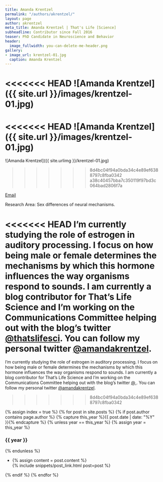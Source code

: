 ```yaml
---
title: Amanda Krentzel
permalink: "/authors/akrentzel/"
layout: page
author: akrentzel
meta_title: Amanda Krentzel | That's Life [Science]
subheadline: Contributor since Fall 2016
teaser: PhD Candidate in Neuroscience and Behavior
header:
  image_fullwidth: you-can-delete-me-header.png
gallery:
- image_url: krentzel-01.jpg
  caption: Amanda Krentzel
---
```


<<<<<<< HEAD
![Amanda Krentzel]({{ site.url }}/images/krentzel-01.jpg)
=======
<<<<<<< HEAD
![Amanda Krentzel]({{ site.url }}/images/krentzel-01.jpg)
=======
![Amanda Krentzel]({{ site.urlimg }}/krentzel-01.jpg)
>>>>>>> 8d4bc04f94a0bda34c4e89ef6388797c8fba0342
>>>>>>> a38c40457bba7c350119f97bd3c064bad2806f7a

[Email](mailto:akrentze@cns.umass.edu)

Research Area: Sex differences of neural mechanisms.

<<<<<<< HEAD
I’m currently studying the role of estrogen in auditory processing. I focus on how being male or female determines the mechanisms by which this hormone influences the way organisms respond to sounds.  I am currently a blog contributor for That’s Life Science and I’m working on the Communications Committee helping out with the blog’s twitter [@thatslifesci](https://twitter.com/thatslifesci). You can follow my personal twitter [@amandakrentzel](https://twitter.com/amandakrentzel).
=======
I’m currently studying the role of estrogen in auditory processing. I focus on how being male or female determines the mechanisms by which this hormone influences the way organisms respond to sounds.  I am currently a blog contributor for That’s Life Science and I’m working on the Communications Committee helping out with the blog’s twitter [@ ](https://twitter.com/ ). You can follow my personal twitter [@amandakrentzel](https://twitter.com/amandakrentzel).
>>>>>>> 8d4bc04f94a0bda34c4e89ef6388797c8fba0342

{% assign index = true %}
{% for post in site.posts %}
{% if post.author contains page.author %}
{% capture this_year %}{{ post.date | date: "%Y" }}{% endcapture %}
{% unless year == this_year %}
{% assign year = this_year %}
<h3>{{ year }}</h3>
{% endunless %}
<ul style="list-style-type:disc">
 <li> 
 {% assign content = post.content %} 
 <article>
 {% include snippets/post_link.html post=post %}
 </article>
 </li>
</ul>
{% endif %}
{% endfor %}
